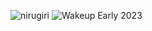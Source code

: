 ![nirugiri](https://img.shields.io/static/v1?label=nirugiri&message=1297090&color=ff69b4)
![Wakeup Early 2023](https://img.shields.io/badge/Wakeup_Early_2023-14/16-blue)
